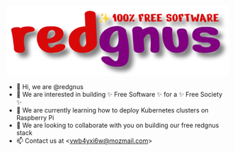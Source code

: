 <!--
  SPDX-FileCopyrightText: 2021 Pablo Hörtner
  SPDX-License-Identifier:  CC-BY-SA-4.0
  https://spdx.org/licenses/CC-BY-SA-4.0
-->

![redgnus logo](https://raw.githubusercontent.com/redgnus/logo/main/logo.svg)

- 👋 Hi, we are @redgnus
- 👀 We are interested in building ✨ Free Software ✨ for a ✨ Free Society ✨
- 🌱 We are currently learning how to deploy Kubernetes clusters on Raspberry Pi
- 💞️ We are looking to collaborate with you on building our free redgnus stack
- 📫 Contact us at <<vwb4yxi6w@mozmail.com>>
